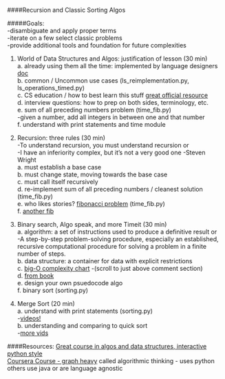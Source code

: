 ####Recursion and Classic Sorting Algos


#####Goals:    
-disambiguate and apply proper terms    
-iterate on a few select classic problems    
-provide additional tools and foundation for future complexities    


1. World of Data Structures and Algos: justification of lesson (30 min)    
    a. already using them all the time: implemented by language designers [doc](https://docs.python.org/2/tutorial/datastructures.html)       
    b. common / Uncommon use cases (ls_reimplementation.py, ls_operations_timed.py)    
    c. CS education / how to best learn this stuff [great official resource](http://interactivepython.org/courselib/static/pythonds/index.html)    
    d. interview questions: how to prep on both sides, terminology, etc.    
    e. sum of all preceding numbers problem (time_fib.py)   
     -given a number, add all integers in between one and that number    
    f. understand with print statements and time module               


2. Recursion: three rules (30 min)    
    -To understand recursion, you must understand recursion  or      
    -I have an inferiority complex, but it’s not a very good one -Steven Wright   
    a. must establish a base case    
    b. must change state, moving towards the base case        
    c. must call itself recursively    
    d. re-implement sum of all preceding numbers / cleanest solution (time_fib.py)    
    e. who likes stories? [fibonacci problem](http://science.jrank.org/pages/2705/Fibonacci-Sequence-History.html) (time_fib.py)    
    f. [another fib](http://www.math.fau.edu/MathCircle_at_FAU/MC130713Problems.pdf)           
    

3. Binary search, Algo speak, and more Timeit (30 min)    
    a. algorithm: a set of instructions used to produce a definitive result     or    
        -A step-by-step problem-solving procedure, especially an established, recursive computational procedure for solving a problem in a finite number of steps.    
    b. data structure: a container for data with explicit restrictions    
    c. [big-O complexity chart](http://bigocheatsheet.com/) -(scroll to just above comment section)    
    d. [from book](http://interactivepython.org/courselib/static/pythonds/AlgorithmAnalysis/BigONotation.html)    
    e. design your own psuedocode algo    
    f. binary sort (sorting.py)    


4. Merge Sort (20 min)    
    a. understand with print statements (sorting.py)    
        -[videos!](https://www.youtube.com/watch?v=GCae1WNvnZM)   
    b. understanding and comparing to quick sort    
        -[more vids](https://www.youtube.com/watch?v=y_G9BkAm6B8)        

####Resources:
 [Great course in algos and data structures, interactive python style](http://interactivepython.org/courselib/static/pythonds/index.html)    
 [Coursera Course - graph heavy](https://www.coursera.org/course/algorithmicthink) called algorithmic thinking - uses python    
 others use java or are language agnostic